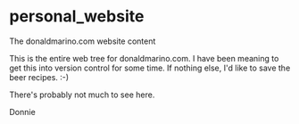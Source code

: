 personal_website
================

The donaldmarino.com website content

This is the entire web tree for donaldmarino.com. I have been meaning to get this into version control for some time.
If nothing else, I'd like to save the beer recipes. :-)

There's probably not much to see here.

Donnie
